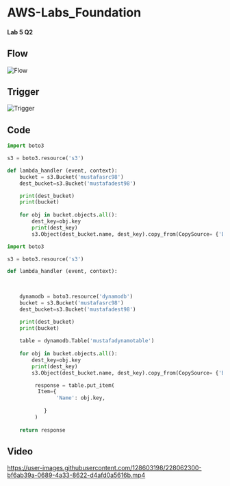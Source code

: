# AWS-Labs_Foundation
#### Lab 5 Q2

## Flow 
![Flow](https://user-images.githubusercontent.com/128603198/228052224-860251b4-214c-42bf-a758-8e5de560d474.png)

## Trigger
![Trigger](https://user-images.githubusercontent.com/128603198/228063168-9c54422f-eb65-458d-a797-f0776fe26450.png)


## Code 
``` python
import boto3

s3 = boto3.resource('s3')

def lambda_handler (event, context):
    bucket = s3.Bucket('mustafasrc98')
    dest_bucket=s3.Bucket('mustafadest98')

    print(dest_bucket)
    print(bucket)
 
    for obj in bucket.objects.all():
        dest_key=obj.key
        print(dest_key)
        s3.Object(dest_bucket.name, dest_key).copy_from(CopySource= {'Bucket': obj.bucket_name, 'Key': obj.key})
```
``` python
import boto3

s3 = boto3.resource('s3')

def lambda_handler (event, context):

    
    
    dynamodb = boto3.resource('dynamodb')
    bucket = s3.Bucket('mustafasrc98')
    dest_bucket=s3.Bucket('mustafadest98')

    print(dest_bucket)
    print(bucket)
    
    table = dynamodb.Table('mustafadynamotable')
    
    for obj in bucket.objects.all():
        dest_key=obj.key
        print(dest_key)
        s3.Object(dest_bucket.name, dest_key).copy_from(CopySource= {'Bucket': obj.bucket_name, 'Key': obj.key})

         response = table.put_item(
          Item={
                'Name': obj.key,
                
            }
         )
         
    return response
```



## Video
https://user-images.githubusercontent.com/128603198/228062300-bf6ab39a-0689-4a33-8622-d4afd0a5616b.mp4



